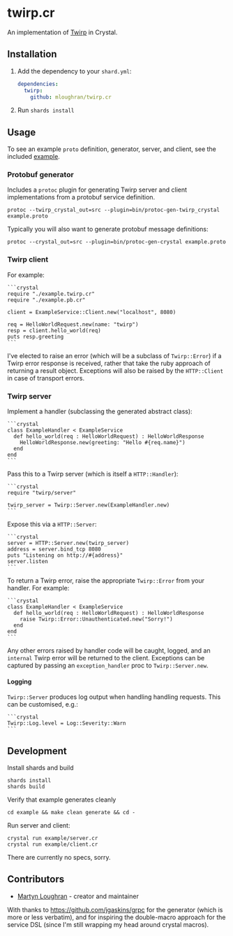 # twirp.cr

An implementation of [Twirp](https://github.com/twitchtv/twirp) in Crystal.

## Installation

1. Add the dependency to your `shard.yml`:

   ```yaml
   dependencies:
     twirp:
       github: mloughran/twirp.cr
   ```

2. Run `shards install`

## Usage

To see an example `proto` definition, generator, server, and client, see the included [example](https://github.com/mloughran/twirp.cr/example).

### Protobuf generator

Includes a `protoc` plugin for generating Twirp server and client implementations from a protobuf service definition.

	protoc --twirp_crystal_out=src --plugin=bin/protoc-gen-twirp_crystal example.proto

Typically you will also want to generate protobuf message definitions:

	protoc --crystal_out=src --plugin=bin/protoc-gen-crystal example.proto

### Twirp client

For example:

	```crystal
	require "./example.twirp.cr"
	require "./example.pb.cr"

	client = ExampleService::Client.new("localhost", 8080)

	req = HelloWorldRequest.new(name: "twirp")
	resp = client.hello_world(req)
	puts resp.greeting
	```

I've elected to raise an error (which will be a subclass of `Twirp::Error`) if a Twirp error response is received, rather that take the ruby approach of returning a result object. Exceptions will also be raised by the `HTTP::Client` in case of transport errors.

### Twirp server

Implement a handler (subclassing the generated abstract class):

	```crystal
	class ExampleHandler < ExampleService
	  def hello_world(req : HelloWorldRequest) : HelloWorldResponse
	    HelloWorldResponse.new(greeting: "Hello #{req.name}")
	  end
	end
	```

Pass this to a Twirp server (which is itself a `HTTP::Handler`):

	```crystal
	require "twirp/server"
	
	twirp_server = Twirp::Server.new(ExampleHandler.new)
	```

Expose this via a `HTTP::Server`:

	```crystal
	server = HTTP::Server.new(twirp_server)
	address = server.bind_tcp 8080
	puts "Listening on http://#{address}"
	server.listen
	```

To return a Twirp error, raise the appropriate `Twirp::Error` from your handler. For example:

	```crystal
	class ExampleHandler < ExampleService
	  def hello_world(req : HelloWorldRequest) : HelloWorldResponse
	    raise Twirp::Error::Unauthenticated.new("Sorry!")
	  end
	end
	```

Any other errors raised by handler code will be caught, logged, and an `internal` Twirp error will be returned to the client. Exceptions can be captured by passing an `exception_handler` proc to `Twirp::Server.new`.

#### Logging

`Twirp::Server` produces log output when handling handling requests. This can be customised, e.g.:

	```crystal
	Twirp::Log.level = Log::Severity::Warn
	```

## Development

Install shards and build

	shards install
	shards build

Verify that example generates cleanly

	cd example && make clean generate && cd -

Run server and client:

	crystal run example/server.cr
	crystal run example/client.cr

There are currently no specs, sorry.

## Contributors

- [Martyn Loughran](https://github.com/mloughran) - creator and maintainer

With thanks to https://github.com/jgaskins/grpc for the generator (which is more or less verbatim), and for inspiring the double-macro approach for the service DSL (since I'm still wrapping my head around crystal macros).
